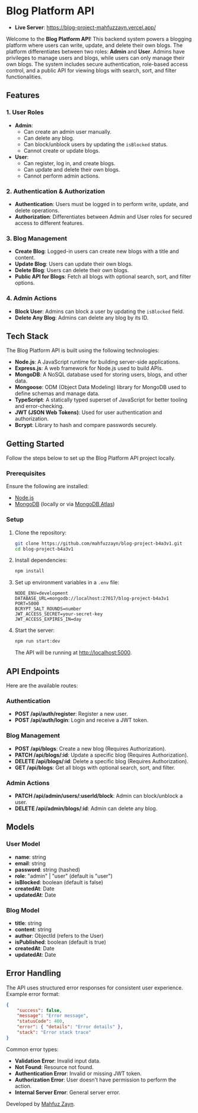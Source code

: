 # Blog Platform API

- **Live Server**: https://blog-project-mahfuzzayn.vercel.app/

Welcome to the **Blog Platform API**! This backend system powers a blogging platform where users can write, update, and delete their own blogs. The platform differentiates between two roles: **Admin** and **User**. Admins have privileges to manage users and blogs, while users can only manage their own blogs. The system includes secure authentication, role-based access control, and a public API for viewing blogs with search, sort, and filter functionalities.

## Features

### 1. **User Roles**

- **Admin**:
    - Can create an admin user manually.
    - Can delete any blog.
    - Can block/unblock users by updating the `isBlocked` status.
    - Cannot create or update blogs.
- **User**:
    - Can register, log in, and create blogs.
    - Can update and delete their own blogs.
    - Cannot perform admin actions.

### 2. **Authentication & Authorization**

- **Authentication**: Users must be logged in to perform write, update, and delete operations.
- **Authorization**: Differentiates between Admin and User roles for secured access to different features.

### 3. **Blog Management**

- **Create Blog**: Logged-in users can create new blogs with a title and content.
- **Update Blog**: Users can update their own blogs.
- **Delete Blog**: Users can delete their own blogs.
- **Public API for Blogs**: Fetch all blogs with optional search, sort, and filter options.

### 4. **Admin Actions**

- **Block User**: Admins can block a user by updating the `isBlocked` field.
- **Delete Any Blog**: Admins can delete any blog by its ID.

## Tech Stack

The Blog Platform API is built using the following technologies:

- **Node.js**: A JavaScript runtime for building server-side applications.
- **Express.js**: A web framework for Node.js used to build APIs.
- **MongoDB**: A NoSQL database used for storing users, blogs, and other data.
- **Mongoose**: ODM (Object Data Modeling) library for MongoDB used to define schemas and manage data.
- **TypeScript**: A statically typed superset of JavaScript for better tooling and error-checking.
- **JWT (JSON Web Tokens)**: Used for user authentication and authorization.
- **Bcrypt**: Library to hash and compare passwords securely.

## Getting Started

Follow the steps below to set up the Blog Platform API project locally.

### Prerequisites

Ensure the following are installed:

- [Node.js](https://nodejs.org/en/download/)
- [MongoDB](https://www.mongodb.com/try/download/community) (locally or via [MongoDB Atlas](https://www.mongodb.com/cloud/atlas))

### Setup

1. Clone the repository:

    ```bash
    git clone https://github.com/mahfuzzayn/blog-project-b4a3v1.git
    cd blog-project-b4a3v1
    ```

2. Install dependencies:

    ```bash
    npm install
    ```

3. Set up environment variables in a `.env` file:

    ```env
    NODE_ENV=development
    DATABASE_URL=mongodb://localhost:27017/blog-project-b4a3v1
    PORT=5000
    BCRYPT_SALT_ROUNDS=number
    JWT_ACCESS_SECRET=your-secret-key
    JWT_ACCESS_EXPIRES_IN=day
    ```

4. Start the server:

    ```bash
    npm run start:dev
    ```

    The API will be running at [http://localhost:5000](http://localhost:5000).

## API Endpoints

Here are the available routes:

### Authentication

- **POST /api/auth/register**: Register a new user.
- **POST /api/auth/login**: Login and receive a JWT token.

### Blog Management

- **POST /api/blogs**: Create a new blog (Requires Authorization).
- **PATCH /api/blogs/:id**: Update a specific blog (Requires Authorization).
- **DELETE /api/blogs/:id**: Delete a specific blog (Requires Authorization).
- **GET /api/blogs**: Get all blogs with optional search, sort, and filter.

### Admin Actions

- **PATCH /api/admin/users/:userId/block**: Admin can block/unblock a user.
- **DELETE /api/admin/blogs/:id**: Admin can delete any blog.

## Models

### User Model

- **name**: string
- **email**: string
- **password**: string (hashed)
- **role**: "admin" | "user" (default is "user")
- **isBlocked**: boolean (default is false)
- **createdAt**: Date
- **updatedAt**: Date

### Blog Model

- **title**: string
- **content**: string
- **author**: ObjectId (refers to the User)
- **isPublished**: boolean (default is true)
- **createdAt**: Date
- **updatedAt**: Date

## Error Handling

The API uses structured error responses for consistent user experience. Example error format:

```json
{
    "success": false,
    "message": "Error message",
    "statusCode": 400,
    "error": { "details": "Error details" },
    "stack": "Error stack trace"
}
```

Common error types:

- **Validation Error**: Invalid input data.
- **Not Found**: Resource not found.
- **Authentication Error**: Invalid or missing JWT token.
- **Authorization Error**: User doesn't have permission to perform the action.
- **Internal Server Error**: General server error.

Developed by [Mahfuz Zayn](https://mahfuzzayn.netlify.app/).
